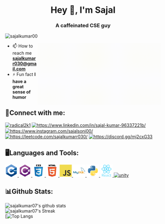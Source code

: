 
<h1 align="center">Hey 👋, I'm Sajal</h1>
<h3 align="center">A caffeinated CSE guy</h3>

<p align="left"> <img src="https://komarev.com/ghpvc/?username=sajalkumar00&label=Profile%20views&color=0e75b6&style=flat" alt="sajalkumar00" /> </p>
<img align="right" alt="wait it will come" width="400" src="https://github.com/sajalkumar07/sajalkumar07/blob/main/WElCOME.gif?raw=true">

- 📫 How to reach me **sajalkumarr030@gmail.com**
- ⚡ Fun fact **I have a great sense of humor**
  

<h2 align="left">🔗Connect with me:</h2>
<p align="left">
<a href="https://twitter.com/radical2k1" target="blank"><img align="center" src="https://raw.githubusercontent.com/rahuldkjain/github-profile-readme-generator/master/src/images/icons/Social/twitter.svg" alt="radical2k1" height="30" width="40" /></a>
<a href="https://linkedin.com/in/https://www.linkedin.com/in/sajal-kumar-96337221b/" target="blank"><img align="center" src="https://raw.githubusercontent.com/rahuldkjain/github-profile-readme-generator/master/src/images/icons/Social/linked-in-alt.svg" alt="https://www.linkedin.com/in/sajal-kumar-96337221b/" height="30" width="40" /></a>
<a href="https://instagram.com/https://www.instagram.com/sajalsoni00/" target="blank"><img align="center" src="https://raw.githubusercontent.com/rahuldkjain/github-profile-readme-generator/master/src/images/icons/Social/instagram.svg" alt="https://www.instagram.com/sajalsoni00/" height="30" width="40" /></a>
<a href="https://www.leetcode.com/https://leetcode.com/sajalkumarr030/" target="blank"><img align="center" src="https://raw.githubusercontent.com/rahuldkjain/github-profile-readme-generator/master/src/images/icons/Social/leet-code.svg" alt="https://leetcode.com/sajalkumarr030/" height="30" width="40" /></a>
<a href="https://discord.gg/https://discord.gg/mj2cxG33" target="blank"><img align="center" src="https://raw.githubusercontent.com/rahuldkjain/github-profile-readme-generator/master/src/images/icons/Social/discord.svg" alt="https://discord.gg/mj2cxG33" height="30" width="40" /></a>
</p>

<h2 align="left">🖥️Languages and Tools:</h2>
<p align="left"> <a href="https://www.w3schools.com/cpp/" target="_blank" rel="noreferrer"> <img src="https://raw.githubusercontent.com/devicons/devicon/master/icons/cplusplus/cplusplus-original.svg" alt="cplusplus" width="40" height="40"/> </a> <a href="https://www.w3schools.com/cs/" target="_blank" rel="noreferrer"> <img src="https://raw.githubusercontent.com/devicons/devicon/master/icons/csharp/csharp-original.svg" alt="csharp" width="40" height="40"/> </a> <a href="https://www.w3schools.com/css/" target="_blank" rel="noreferrer"> <img src="https://raw.githubusercontent.com/devicons/devicon/master/icons/css3/css3-original-wordmark.svg" alt="css3" width="40" height="40"/> </a> <a href="https://www.w3.org/html/" target="_blank" rel="noreferrer"> <img src="https://raw.githubusercontent.com/devicons/devicon/master/icons/html5/html5-original-wordmark.svg" alt="html5" width="40" height="40"/> </a> <a href="https://developer.mozilla.org/en-US/docs/Web/JavaScript" target="_blank" rel="noreferrer"> <img src="https://raw.githubusercontent.com/devicons/devicon/master/icons/javascript/javascript-original.svg" alt="javascript" width="40" height="40"/> </a> <a href="https://www.mysql.com/" target="_blank" rel="noreferrer"> <img src="https://raw.githubusercontent.com/devicons/devicon/master/icons/mysql/mysql-original-wordmark.svg" alt="mysql" width="40" height="40"/> </a> <a href="https://www.python.org" target="_blank" rel="noreferrer"> <img src="https://raw.githubusercontent.com/devicons/devicon/master/icons/python/python-original.svg" alt="python" width="40" height="40"/> </a> <a href="https://reactjs.org/" target="_blank" rel="noreferrer"> <img src="https://raw.githubusercontent.com/devicons/devicon/master/icons/react/react-original-wordmark.svg" alt="react" width="40" height="40"/> </a> <a href="https://unity.com/" target="_blank" rel="noreferrer"> <img src="https://www.vectorlogo.zone/logos/unity3d/unity3d-icon.svg" alt="unity" width="40" height="40"/> </a> </p>

<h2 align="left">📊Github Stats:</h2>

![sajalkumar07's github stats](https://github-readme-stats.vercel.app/api?username=sajalkumar07&show_icons=true&theme=dark#gh-dark-mode-only_color=00000000_hide_border=true)<br/>
![sajalkumar07's Streak](https://github-readme-streak-stats.herokuapp.com/?user=sajalkumar07&theme=dark&hide_border=true)<br/>
[![Top Langs](https://github-readme-stats.vercel.app/api/top-langs/?username=sajalkumar07&layout=donut&show_icons=true&theme=dark#gh-dark-mode-only_color=00000000)


